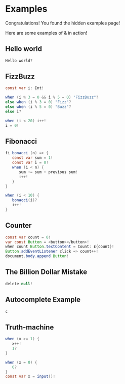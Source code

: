 # Examples

Congratulations! You found the hidden examples page!

Here are some examples of & in action!

## Hello world

```java
Hello world?
```

## FizzBuzz

```java
const var i: Int!

when (i % 3 = 0 && i % 5 = 0) "FizzBuzz"?
else when (i % 3 = 0) "Fizz"?
else when (i % 5 = 0) "Buzz"?
else i?

when (i < 20) i++!
i = 0!
```

## Fibonacci

```java
fi bonacci (n) => {
   const var sum = 1!
   const var i = 0!
   when (i < n) {
      sum += sum + previous sum!
      i++!
   }
}

when (i < 10) {
   bonacci(i)?
   i++!
}
```

## Counter

```java
const var count = 0!
var const Button = <button></button>!
when count Button.textContent = Count: £{count}!
Button.addEventListener click => count++!
document.body.append Button!
```

## The Billion Dollar Mistake

```java
delete null!
```

## Autocomplete Example
```java
c
```

## Truth-machine

```java
when (x >= 1) {
   x++!
   1?
}

when (x = 0) {
   0?
}
const var x = input()!
```
